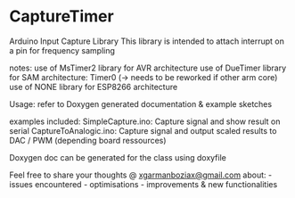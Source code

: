 # CaptureTimer
Arduino Input Capture Library
This library is intended to attach interrupt on a pin for frequency sampling

notes:
use of MsTimer2 library for AVR architecture
use of DueTimer library for SAM architecture: Timer0 (-> needs to be reworked if other arm core)
use of NONE library for ESP8266 architecture


Usage: 
refer to Doxygen generated documentation & example sketches

examples included:
SimpleCapture.ino: Capture signal and show result on serial
CaptureToAnalogic.ino: Capture signal and output scaled results to DAC / PWM (depending board ressources)

Doxygen doc can be generated for the class using doxyfile

Feel free to share your thoughts @ xgarmanboziax@gmail.com about:
	- issues encountered
	- optimisations
	- improvements & new functionalities
